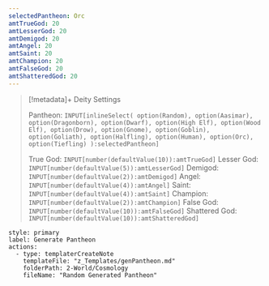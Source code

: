 ```yaml
---
selectedPantheon: Orc
amtTrueGod: 20
amtLesserGod: 20
amtDemigod: 20
amtAngel: 20
amtSaint: 20
amtChampion: 20
amtFalseGod: 20
amtShatteredGod: 20
---
```

>[!metadata]+ Deity Settings
>
>
>Pantheon: `INPUT[inlineSelect(
> option(Random),
> option(Aasimar),
> option(Dragonborn),
> option(Dwarf),
> option(High Elf),
> option(Wood Elf),
> option(Drow),
> option(Gnome),
> option(Goblin),
> option(Goliath),
> option(Halfling),
> option(Human),
> option(Orc),
> option(Tiefling)
>):selectedPantheon]`
>
>True God: `INPUT[number(defaultValue(10)):amtTrueGod]`
>Lesser God: `INPUT[number(defaultValue(5)):amtLesserGod]`
>Demigod: `INPUT[number(defaultValue(2)):amtDemigod]`
>Angel: `INPUT[number(defaultValue(4)):amtAngel]`
>Saint: `INPUT[number(defaultValue(4)):amtSaint]`
>Champion: `INPUT[number(defaultValue(2)):amtChampion]`
>False God: `INPUT[number(defaultValue(10)):amtFalseGod]`
>Shattered God: `INPUT[number(defaultValue(10)):amtShatteredGod]`

```meta-bind-button
style: primary
label: Generate Pantheon
actions:
  - type: templaterCreateNote
    templateFile: "z_Templates/genPantheon.md"
    folderPath: 2-World/Cosmology
    fileName: "Random Generated Pantheon"
```